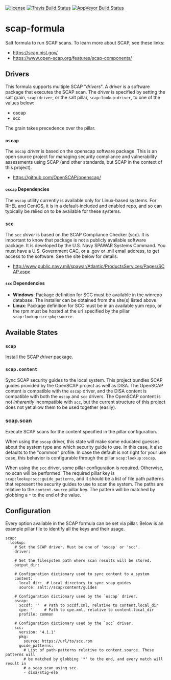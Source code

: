 [![license](https://img.shields.io/github/license/plus3it/scap-formula.svg)](./LICENSE)
[![Travis Build Status](https://travis-ci.org/plus3it/scap-formula.svg?branch=master)](https://travis-ci.org/plus3it/scap-formula)
[![AppVeyor Build Status](https://ci.appveyor.com/api/projects/status/github/plus3it/scap-formula?branch=master&svg=true)](https://ci.appveyor.com/project/plus3it/scap-formula)

# scap-formula
Salt formula to run SCAP scans. To learn more about SCAP, see these links:

-   <https://scap.nist.gov/>
-   <https://www.open-scap.org/features/scap-components/>

## Drivers

This formula supports multiple SCAP "*drivers*". A *driver* is a software
package that executes the SCAP scan. The *driver* is specified by setting the
salt grain, `scap:driver`, or the salt pillar, `scap:lookup:driver`, to one of the
values below:

-   oscap
-   scc

The grain takes precedence over the pillar.

### `oscap`

The `oscap` *driver* is based on the openscap software package. This is an open
source project for managing security compliance and vulnerability assessments
using SCAP (and other standards, but SCAP in the context of this project).

-   <https://github.com/OpenSCAP/openscap/>

#### `oscap` Dependencies

The `oscap` utility currently is available only for Linux-based systems. For
RHEL and CentOS, it is in a default-included and enabled repo, and so can
typically be relied on to be available for these systems.

### `scc`

The `scc` *driver* is based on the SCAP Compliance Checker (scc). It is
important to know that package is not a publicly available software package. It
is developed by the U.S. Navy SPAWAR Systems Command. You must have a U.S.
Government CAC, or a .gov or .mil email address, to get access to the software.
See the site below for details.

-   <http://www.public.navy.mil/spawar/Atlantic/ProductsServices/Pages/SCAP.aspx>

#### `scc` Dependencies

-   **Windows**: Package definition for SCC must be available in the winrepo
database. The installer can be obtained from the site(s) listed above.
-   **Linux**: Package definition for SCC must be in an available yum repo, or
the rpm must be hosted at the url specified by the pillar
`scap:lookup:scc:pkg:source`.

## Available States

### `scap`

Install the SCAP *driver* package.

### `scap.content`

Sync SCAP security guides to the local system. This project bundles SCAP guides
provided by the OpenSCAP project as well as DISA. The OpenSCAP content is
compatible with the `oscap` driver, and the DISA content is compatible with
both the `oscap` and `scc` drivers. The OpenSCAP content is not *inherently*
incompatible with `scc`, but the current structure of this project does not
yet allow them to be used together (easily).

### scap.scan

Execute SCAP scans for the content specified in the pillar configuration.

When using the `oscap` driver, this state will make some educated guesses about
the system type and which security guide to use. In this case, it also defaults
to the "common" profile. In case the default is not right for your use case,
this behavior is configurable through the pillar `scap:lookup:oscap`.

When using the `scc` driver, some pillar configuration is required. Otherwise,
no scan will be performed. The required pillar key is
`scap:lookup:scc:guide_patterns`, and it should be a list of file path patterns
that represent the security guides to use to scan the system. The paths are
relative to the `content.source` pillar key. The pattern will be matched by
globbing a `*` to the end of the value.

## Configuration
Every option available in the SCAP formula can be set via pillar. Below is an
example pillar file to identify all the keys and their usage.

```
scap:
  lookup:
    # Set the SCAP driver. Must be one of 'oscap' or 'scc'.
    driver:

    # Set the filesystem path where scan results will be stored.
    output_dir:

    # Configuration dictionary used to sync content to a system
    content:
      local_dir:  # Local directory to sync scap guides
      source: salt://scap/content/guides

    # Configuration dictionary used by the `oscap` driver.
    oscap:
      xccdf: ''  # Path to xccdf.xml, relative to content.local_dir
      cpe: ''    # Path to cpe.xml, relative to content.local_dir
      profile: common

    # Configuration dictionary used by the `scc` driver.
    scc:
      version: '4.1.1'
      pkg:
        source: https://url/to/scc.rpm
      guide_patterns:
        # List of path-patterns relative to content.source. These patterns will
        # be matched by globbing '*' to the end, and every match will result in
        # a scap scan using scc.
        - disa/stig-el6
```

